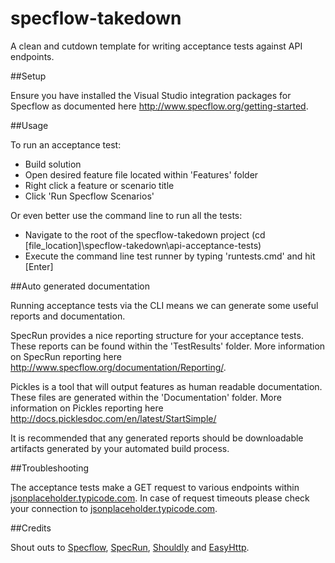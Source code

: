 specflow-takedown
===================

A clean and cutdown template for writing acceptance tests against API endpoints.

##Setup

Ensure you have installed the Visual Studio integration packages for Specflow as documented here <a href="http://www.specflow.org/getting-started">http://www.specflow.org/getting-started</a>.

##Usage

To run an acceptance test:

* Build solution
* Open desired feature file located within 'Features' folder
* Right click a feature or scenario title
* Click 'Run Specflow Scenarios'

Or even better use the command line to run all the tests:

* Navigate to the root of the specflow-takedown project (cd [file_location]\specflow-takedown\api-acceptance-tests)
* Execute the command line test runner by typing 'runtests.cmd' and hit [Enter]

##Auto generated documentation

Running acceptance tests via the CLI means we can generate some useful reports and documentation.

SpecRun provides a nice reporting structure for your acceptance tests. These reports can be found within the 'TestResults' folder. More information on SpecRun reporting here <a href="http://www.specflow.org/documentation/Reporting/">http://www.specflow.org/documentation/Reporting/</a>.

Pickles is a tool that will output features as human readable documentation. These files are generated within the 'Documentation' folder. More information on Pickles reporting here <a href="http://docs.picklesdoc.com/en/latest/StartSimple/">http://docs.picklesdoc.com/en/latest/StartSimple/</a>

It is recommended that any generated reports should be downloadable artifacts generated by your automated build process.

##Troubleshooting

The acceptance tests make a GET request to various endpoints within <a href="http://jsonplaceholder.typicode.com">jsonplaceholder.typicode.com<a/>. In case of request timeouts please check your connection to <a href="http://jsonplaceholder.typicode.com">jsonplaceholder.typicode.com<a/>. 

##Credits	

Shout outs to <a href="http://www.specflow.org/">Specflow<a/>, <a href="http://www.specrun.com/">SpecRun<a/>, <a href="https://github.com/shouldly/shouldly">Shouldly<a/> and <a href="https://github.com/hhariri/EasyHttp">EasyHttp<a/>.
